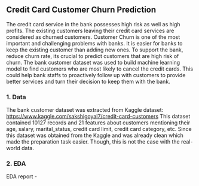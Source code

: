 ## Credit Card Customer Churn Prediction
The credit card service in the bank possesses high risk as well as high profits. The existing customers leaving their credit card services are considered as churned customers.  Customer Churn is one of the most important and challenging problems with banks. It is easier for banks to keep the existing customer than adding new ones. To support the bank, reduce churn rate, its crucial to predict customers that are high risk of churn. The bank customer dataset was used to build machine learning model to find customers who are most likely to cancel the credit cards.  This could help bank staffs to proactively follow up with customers to provide better services and turn their decision to keep them with the bank.

### 1. Data
 The bank customer dataset was extracted from Kaggle dataset: https://www.kaggle.com/sakshigoyal7/credit-card-customers This dataset contained 10127 records and 21 features about customers mentioning their age, salary, marital_status, credit card limit, credit card category, etc. Since this dataset was obtained from the Kaggle and was already clean which made the preparation task easier. Though, this is not the case with the real-world data. 
 
 ### 2. EDA
 EDA report - 
